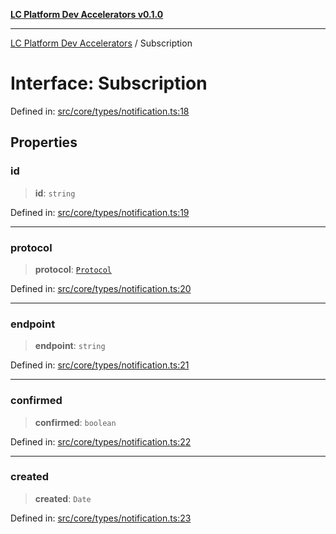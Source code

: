 [**LC Platform Dev Accelerators v0.1.0**](../README.md)

***

[LC Platform Dev Accelerators](../globals.md) / Subscription

# Interface: Subscription

Defined in: [src/core/types/notification.ts:18](https://github.com/stainedhead/lc-platform-dev-accelerators/blob/12c3626979e745866113de19cb4bb33222f28139/src/core/types/notification.ts#L18)

## Properties

### id

> **id**: `string`

Defined in: [src/core/types/notification.ts:19](https://github.com/stainedhead/lc-platform-dev-accelerators/blob/12c3626979e745866113de19cb4bb33222f28139/src/core/types/notification.ts#L19)

***

### protocol

> **protocol**: [`Protocol`](../type-aliases/Protocol.md)

Defined in: [src/core/types/notification.ts:20](https://github.com/stainedhead/lc-platform-dev-accelerators/blob/12c3626979e745866113de19cb4bb33222f28139/src/core/types/notification.ts#L20)

***

### endpoint

> **endpoint**: `string`

Defined in: [src/core/types/notification.ts:21](https://github.com/stainedhead/lc-platform-dev-accelerators/blob/12c3626979e745866113de19cb4bb33222f28139/src/core/types/notification.ts#L21)

***

### confirmed

> **confirmed**: `boolean`

Defined in: [src/core/types/notification.ts:22](https://github.com/stainedhead/lc-platform-dev-accelerators/blob/12c3626979e745866113de19cb4bb33222f28139/src/core/types/notification.ts#L22)

***

### created

> **created**: `Date`

Defined in: [src/core/types/notification.ts:23](https://github.com/stainedhead/lc-platform-dev-accelerators/blob/12c3626979e745866113de19cb4bb33222f28139/src/core/types/notification.ts#L23)
